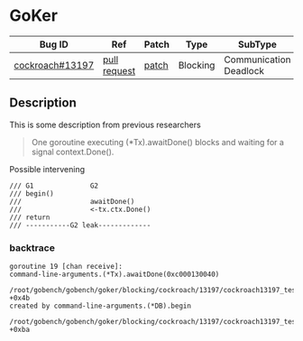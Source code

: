 # GoKer

| Bug ID|  Ref | Patch | Type | SubType | SubsubType |
| ----  | ---- | ----  | ---- | ---- | ---- |
|[cockroach#13197]|[pull request]|[patch]| Blocking | Communication Deadlock | Channel & Context |

[cockroach#13197]:(cockroach13197_test.go)
[patch]:https://github.com/cockroachdb/cockroach/pull/13197/files
[pull request]:https://github.com/cockroachdb/cockroach/pull/13197
 
## Description


This is some description from previous researchers

> One goroutine executing (*Tx).awaitDone() blocks and
> waiting for a signal context.Done().

Possible intervening

```
/// G1 				G2
/// begin()
/// 				awaitDone()
/// 				<-tx.ctx.Done()
/// return
/// -----------G2 leak-------------
```

### backtrace

```
goroutine 19 [chan receive]:
command-line-arguments.(*Tx).awaitDone(0xc000130040)
    /root/gobench/gobench/goker/blocking/cockroach/13197/cockroach13197_test.go:27 +0x4b
created by command-line-arguments.(*DB).begin
    /root/gobench/gobench/goker/blocking/cockroach/13197/cockroach13197_test.go:17 +0xba
```